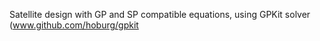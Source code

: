 Satellite design with GP and SP compatible equations, using GPKit solver (www.github.com/hoburg/gpkit